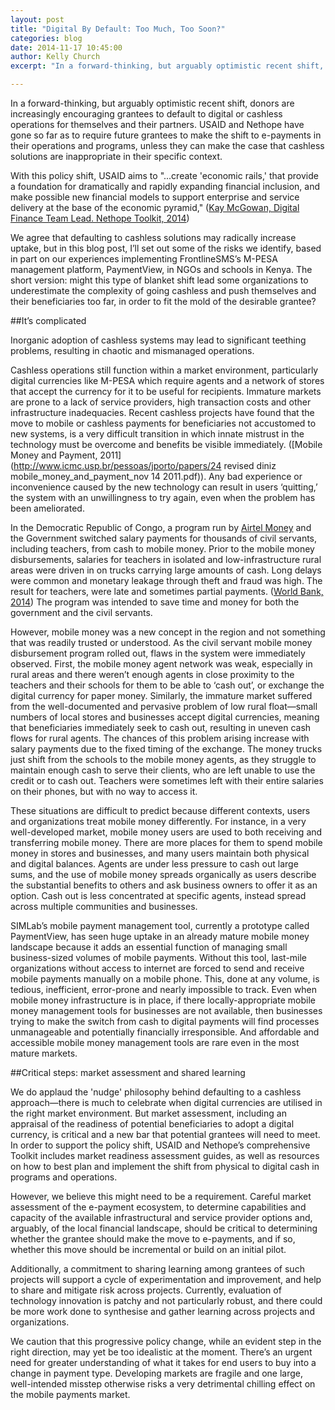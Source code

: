 ```yaml
---
layout: post
title: "Digital By Default: Too Much, Too Soon?"
categories: blog
date: 2014-11-17 10:45:00
author: Kelly Church
excerpt: "In a forward-thinking, but arguably optimistic recent shift, donors are increasingly encouraging grantees to default to digital or cashless operations for themselves and their partners. USAID and Nethope have gone so far as to require future grantees to make the shift to e-payments in their operations and programs, unless they can make the case that cashless solutions are inappropriate in their specific context."

---
```

In a forward-thinking, but arguably optimistic recent shift, donors are increasingly encouraging grantees to default to digital or cashless operations for themselves and their partners. USAID and Nethope have gone so far as to require future grantees to make the shift to e-payments in their operations and programs, unless they can make the case that cashless solutions are inappropriate in their specific context. 

With this policy shift, USAID aims to "...create 'economic rails,' that provide a foundation for dramatically and rapidly expanding financial inclusion, and make possible new financial models to support enterprise and service delivery at the base of the economic pyramid," ([Kay McGowan, Digital Finance Team Lead. Nethope Toolkit, 2014](http://solutionscenter.nethope.org/toolkit/view/c2e-toolkit?/programs/c2e-toolkit))  

We agree that defaulting to cashless solutions may radically increase uptake, but in this blog post, I’ll set out some of the risks we identify, based in part on our experiences implementing FrontlineSMS’s M-PESA management platform, PaymentView, in NGOs and schools in Kenya. The short version: might this type of blanket shift lead some organizations to underestimate the complexity of going cashless and push themselves and their beneficiaries too far, in order to fit the mold of the desirable grantee? 
 
##It’s complicated

Inorganic adoption of cashless systems may lead to significant teething problems, resulting in chaotic and mismanaged operations.

Cashless operations still function within a market environment, particularly digital currencies like M-PESA which require agents and a network of stores that accept the currency for it to be useful for recipients. Immature markets are prone to a lack of service providers, high transaction costs and other infrastructure inadequacies. Recent cashless projects have found that the move to mobile or cashless payments for beneficiaries not accustomed to new systems, is a very difficult transition in which innate mistrust in the technology must be overcome and benefits be visible immediately. ([Mobile Money and Payment, 2011](http://www.icmc.usp.br/pessoas/jporto/papers/24 revised diniz mobile_money_and_payment_nov 14 2011.pdf)). Any bad experience or inconvenience caused by the new technology can result in users ‘quitting,’ the system with an unwillingness to try again, even when the problem has been ameliorated. 

In the Democratic Republic of Congo, a program run by [Airtel Money](http://globserver.cn/en/central-africa/press/airtel-money-making-congo-kinshasa) and the Government switched salary payments for thousands of civil servants, including teachers, from cash to mobile money. Prior to the mobile money disbursements, salaries for teachers in isolated and low-infrastructure rural areas were driven in on trucks carrying large amounts of cash. Long delays were common and monetary leakage through theft and fraud was high. The result for teachers, were late and sometimes partial payments. ([World Bank, 2014](http://blogs.worldbank.org/edutech/paying-teacher-salaries-mobile-phones)) The program was intended to save time and money for both the government and the civil servants.

However, mobile money was a new concept in the region and not something that was readily trusted or understood. As the civil servant mobile money disbursement program rolled out, flaws in the system were immediately observed. First, the mobile money agent network was weak, especially in rural areas and there weren’t enough agents in close proximity to the teachers and their schools for them to be able to ‘cash out’, or exchange the digital currency for paper money. Similarly, the immature market suffered from the well-documented and pervasive problem of low rural float&mdash;small numbers of local stores and businesses accept digital currencies, meaning that beneficiaries immediately seek to cash out, resulting in uneven cash flows for rural agents. The chances of this problem arising increase with salary payments due to the fixed timing of the exchange. The money trucks just shift from the schools to the mobile money agents, as they struggle to maintain enough cash to serve their clients, who are left unable to use the credit or to cash out. Teachers were sometimes left with their entire salaries on their phones, but with no way to access it.

These situations are difficult to predict because different contexts, users and organizations treat mobile money differently. For instance, in a very well-developed market, mobile money users are used to both receiving and transferring mobile money. There are more places for them to spend mobile money in stores and businesses, and many users maintain both physical and digital balances. Agents are under less pressure to cash out large sums, and the use of mobile money spreads organically as users describe the substantial benefits to others and ask business owners to offer it as an option. Cash out is less concentrated at specific agents, instead spread across multiple communities and businesses. 

SIMLab’s mobile payment management tool, currently a prototype called PaymentView, has seen huge uptake in an already mature mobile money landscape because it adds an essential function of managing small business-sized volumes of mobile payments. Without this tool, last-mile organizations without access to internet are forced to send and receive mobile payments manually on a mobile phone. This, done at any volume, is tedious, inefficient, error-prone and nearly impossible to track. Even when mobile money infrastructure is in place, if there locally-appropriate mobile money management tools for businesses are not available, then businesses trying to make the switch from cash to digital payments will find processes unmanageable and potentially financially irresponsible. And affordable and accessible mobile money management tools are rare even in the most mature markets. 

##Critical steps: market assessment and shared learning

We do applaud the 'nudge' philosophy behind defaulting to a cashless approach&mdash;there is much to celebrate when digital currencies are utilised in the right market environment. But market assessment, including an appraisal of the readiness of potential beneficiaries to adopt a digital currency, is critical and a new bar that potential grantees will need to meet. In order to support the policy shift, USAID and Nethope’s comprehensive Toolkit includes market readiness assessment guides, as well as resources on how to best plan and implement the shift from physical to digital cash in programs and operations. 

However, we believe this might need to be a requirement. Careful market assessment of the e-payment ecosystem, to determine capabilities and capacity of the available infrastructural and service provider options and, arguably, of the local financial landscape, should be critical to determining whether the grantee should make the move to e-payments, and if so, whether this move should be incremental or build on an initial pilot.

Additionally, a commitment to sharing learning among grantees of such projects will support a cycle of experimentation and improvement, and help to share and mitigate risk across projects. Currently, evaluation of technology innovation is patchy and not particularly robust, and there could be more work done to synthesise and gather learning across projects and organizations.

We caution that this progressive policy change, while an evident step in the right direction, may yet be too idealistic at the moment. There’s an urgent need for greater understanding of what it takes for end users to buy into a change in payment type. Developing markets are fragile and one large, well-intended misstep otherwise risks a very detrimental chilling effect on the mobile payments market.

